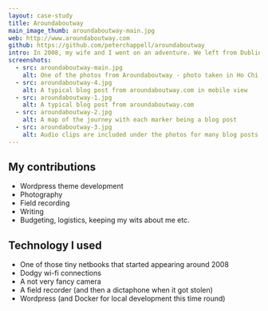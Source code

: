 ```yaml
---
layout: case-study
title: Aroundaboutway
main_image_thumb: aroundaboutway-main.jpg
web: http://www.aroundaboutway.com
github: https://github.com/peterchappell/aroundaboutway
intro: In 2008, my wife and I went on an adventure. We left from Dublin and thought we'd see how far we could get without flying. After about eight months we got as far as Bali. We kept a blog as we were travelling - full of writing, photos and audio clips. I recently upgraded the blog site with higher resolution photographs and a new custom built Wordpress theme.
screenshots:
  - src: aroundaboutway-main.jpg
    alt: One of the photos from Aroundaboutway - photo taken in Ho Chi Minh city
  - src: aroundaboutway-4.jpg
    alt: A typical blog post from aroundaboutway.com in mobile view
  - src: aroundaboutway-1.jpg
    alt: A typical blog post from aroundaboutway.com
  - src: aroundaboutway-2.jpg
    alt: A map of the journey with each marker being a blog post
  - src: aroundaboutway-3.jpg
    alt: Audio clips are included under the photos for many blog posts
---
```


## My contributions

* Wordpress theme development
* Photography
* Field recording
* Writing
* Budgeting, logistics, keeping my wits about me etc.

## Technology I used

* One of those tiny netbooks that started appearing around 2008
* Dodgy wi-fi connections
* A not very fancy camera
* A field recorder (and then a dictaphone when it got stolen)
* Wordpress (and Docker for local development this time round)